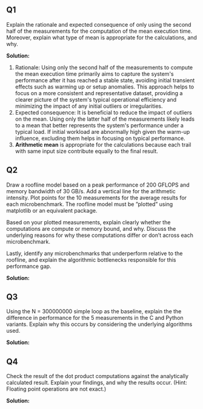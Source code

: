 ## Q1
Explain the rationale and expected consequence of only using the second half of the measurements for the computation of the mean execution time. Moreover, explain what type of mean is appropriate for the calculations, and why. 

**Solution:**
1. Rationale: 
    Using only the second half of the measurements to compute the mean execution time primarily aims to capture the system's performance after it has reached a stable state, avoiding initial transient effects such as warming up or setup anomalies. This approach helps to focus on a more consistent and representative dataset, providing a clearer picture of the system's typical operational efficiency and minimizing the impact of any initial outliers or irregularities.
2. Expected consequence:
    It is beneficial to reduce the impact of outliers on the mean. Using only the latter half of the measurements likely leads to a mean that better represents the system's performance under a typical load. If initial workload are abnormally high given the warm-up influence, excluding them helps in focusing on typical performance.
3. **Arithmetic mean** is appropriate for the calculations because each trail with same input size contribute equally to the final result.


## Q2
Draw a roofline model based on a peak performance of 200 GFLOPS and memory bandwidth of 30 GB/s. Add a vertical line for the arithmetic intensity. Plot points for the 10 measurements for the average results for each microbenchmark. The roofline model must be ”plotted” using matplotlib or an equivalent package.

Based on your plotted measurements, explain clearly whether the computations are compute or memory bound, and why. Discuss the underlying reasons for why these computations differ or don’t across each microbenchmark.

Lastly, identify any microbenchmarks that underperform relative to the roofline, and explain the algorithmic bottlenecks responsible for this performance gap.

**Solution:**

## Q3
Using the N = 300000000 simple loop as the baseline, explain the the difference in performance for the 5 measurements in the C and Python variants. Explain why this occurs by considering the underlying algorithms used.

**Solution:**

## Q4
Check the result of the dot product computations against the analytically calculated result. Explain your findings, and why the results occur. (Hint: Floating point operations are not exact.)

**Solution:**